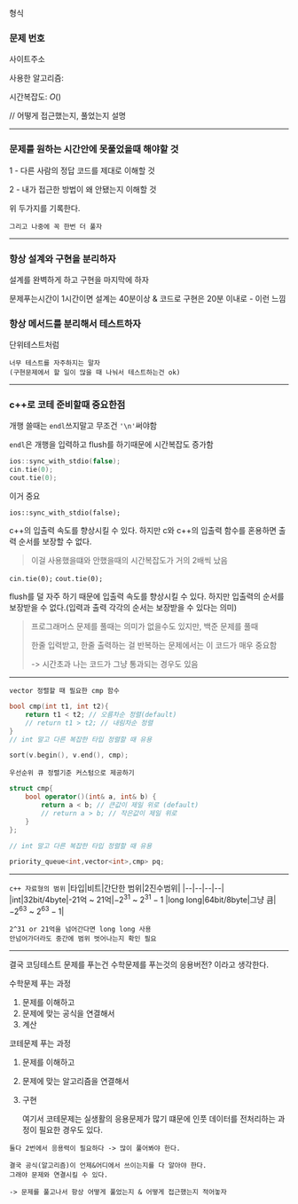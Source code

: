 형식

### 문제 번호

사이트주소

사용한 알고리즘: 

시간복잡도: $O()$

// 어떻게 접근했는지, 풀었는지 설명

---

### 문제를 원하는 시간안에 못풀었을때 해야할 것

1 - 다른 사람의 정답 코드를 제대로 이해할 것

2 - 내가 접근한 방법이 왜 안됐는지 이해할 것

위 두가지를 기록한다.

    그리고 나중에 꼭 한번 더 풀자


---

### 항상 설계와 구현을 분리하자

설계를 완벽하게 하고 구현을 마지막에 하자

문제푸는시간이 1시간이면 설계는 40분이상 & 코드로 구현은 20분 이내로 - 이런 느낌

### 항상 메서드를 분리해서 테스트하자

단위테스트처럼

    너무 테스트를 자주하지는 말자
    (구현문제에서 할 일이 많을 때 나눠서 테스트하는건 ok)

---

### c++로 코테 준비할때 중요한점

개행 쓸때는 ```endl```쓰지말고 무조건 ```'\n'```써야함

```endl```은 개행을 입력하고 flush를 하기때문에 시간복잡도 증가함


```cpp
ios::sync_with_stdio(false);
cin.tie(0);
cout.tie(0);
``````

이거 중요

```ios::sync_with_stdio(false);```

c++의 입출력 속도를 향상시킬 수 있다.
하지만 c와 c++의 입출력 함수를 혼용하면 출력 순서를 보장할 수 없다.

> 이걸 사용했을떄와 안했을때의 시간복잡도가 거의 2배씩 났음

```cin.tie(0);```
```cout.tie(0);```

flush를 덜 자주 하기 때문에 입출력 속도를 향상시킬 수 있다.
하지만 입출력의 순서를 보장받을 수 없다.(입력과 출력 각각의 순서는 보장받을 수 있다는 의미)

> 프로그래머스 문제를 풀때는 의미가 없을수도 있지만,
> 백준 문제를 풀때 
>
> 한줄 입력받고, 한줄 출력하는 걸 반복하는 문제에서는 이 코드가 매우 중요함
>
> -> 시간초과 나는 코드가 그냥 통과되는 경우도 있음

---

`vector 정렬할 때 필요한 cmp 함수`

```cpp
bool cmp(int t1, int t2){
    return t1 < t2; // 오름차순 정렬(default)
    // return t1 > t2; // 내림차순 정렬
}
// int 말고 다른 복잡한 타입 정렬할 때 유용

sort(v.begin(), v.end(), cmp);
```

`우선순위 큐 정렬기준 커스텀으로 제공하기`

```cpp
struct cmp{
    bool operator()(int& a, int& b) {
        return a < b; // 큰값이 제일 위로 (default)
        // return a > b; // 작은값이 제일 위로
    }
};

// int 말고 다른 복잡한 타입 정렬할 때 유용

priority_queue<int,vector<int>,cmp> pq;
```

---

`c++ 자료형의 범위`
|타입|비트|간단한 범위|2진수범위|
|--|--|--|--|
|int|32bit/4byte|-21억 ~ 21억|$-2^{31}$ ~ $2^{31}-1$
|long long|64bit/8byte|그냥 큼|$-2^{63}$ ~ $2^{63}-1$|

    2^31 or 21억을 넘어간다면 long long 사용
    안넘어가더라도 중간에 범위 벗어나는지 확인 필요

---

결국 코딩테스트 문제를 푸는건 수학문제를 푸는것의 응용버전? 이라고 생각한다.

수학문제 푸는 과정
1. 문제를 이해하고
2. 문제에 맞는 공식을 연결해서
3. 계산

코테문제 푸는 과정
1. 문제를 이해하고
2. 문제에 맞는 알고리즘을 연결해서
3. 구현

    여기서 코테문제는 실생활의 응용문제가 많기 떄문에 
    인풋 데이터를 전처리하는 과정이 필요한 경우도 있다.
>
    둘다 2번에서 응용력이 필요하다 -> 많이 풀어봐야 한다.
>
    결국 공식(알고리즘)이 언제&어디에서 쓰이는지를 다 알아야 한다.
    그래야 문제와 연결시킬 수 있다.
    
    -> 문제를 풀고나서 항상 어떻게 풀었는지 & 어떻게 접근했는지 적어놓자
